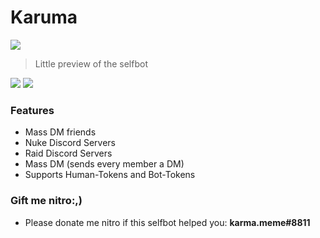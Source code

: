 


# Karuma

![](https://cdn.discordapp.com/attachments/858455563645485077/868556693947154482/unknown.png)
> Little preview of the selfbot
                
				
![](https://img.shields.io/github/stars/pandao/editor.md.svg) ![](https://img.shields.io/badge/release-v1.3-blue) ![]()

### Features

- Mass DM friends
- Nuke Discord Servers 
- Raid Discord Servers 
- Mass DM (sends every member a DM)
- Supports Human-Tokens and Bot-Tokens


### Gift me nitro:,)

- Please donate me nitro if this selfbot helped you: **karma.meme#8811**
